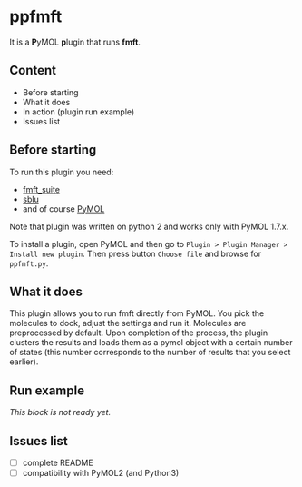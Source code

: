 # ppfmft

It is a **P**yMOL **p**lugin that runs **fmft**.

## Content

* Before starting
* What it does
* In action (plugin run example)
* Issues list

## Before starting
To run this plugin you need:

* [fmft_suite](https://bitbucket.org/abc-group/fmft_suite/src/669742fae4d05cc662300aae318bd1ec8876d378/)
* [sblu](https://bitbucket.org/bu-structure/sb-lab-utils/src/master/)
* and of course [PyMOL](https://pymol.org/2/)

Note that plugin was written on python 2 and works only with PyMOL 1.7.x.

To install a plugin, open PyMOL and then go to `Plugin > Plugin Manager > Install new plugin`. Then press button `Choose file` and browse for `ppfmft.py`.

## What it does

This plugin allows you to run fmft directly from PyMOL. You pick the molecules to dock, adjust the settings and run it. Molecules are preprocessed by default. Upon completion of the process, the plugin clusters the results and loads them as a pymol object with a certain number of states (this number corresponds to the number of results that you select earlier).

## Run example

*This block is not ready yet.*

## Issues list

- [ ] complete README
- [ ] compatibility with PyMOL2 (and Python3)
